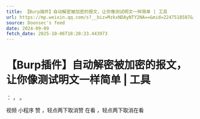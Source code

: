 ```yaml
---
title: 【Burp插件】自动解密被加密的报文，让你像测试明文一样简单 | 工具
url: https://mp.weixin.qq.com/s?__biz=MzkxNDAyNTY2NA==&mid=2247518587&idx=1&sn=5464e1936a91718fb3fc6e6562a6d250
source: Doonsec's feed
date: 2024-09-09
fetch_date: 2025-10-06T18:20:33.443973
---
```


# 【Burp插件】自动解密被加密的报文，让你像测试明文一样简单 | 工具

：
，
。

视频
小程序
赞
，轻点两下取消赞
在看
，轻点两下取消在看